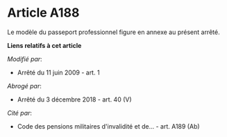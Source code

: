 # Article A188

Le modèle du passeport professionnel figure en annexe au présent arrêté.

**Liens relatifs à cet article**

_Modifié par_:

  - Arrêté du 11 juin 2009 - art. 1

_Abrogé par_:

  - Arrêté du 3 décembre 2018 - art. 40 (V)

_Cité par_:

  - Code des pensions militaires d'invalidité et de... - art. A189 (Ab)

